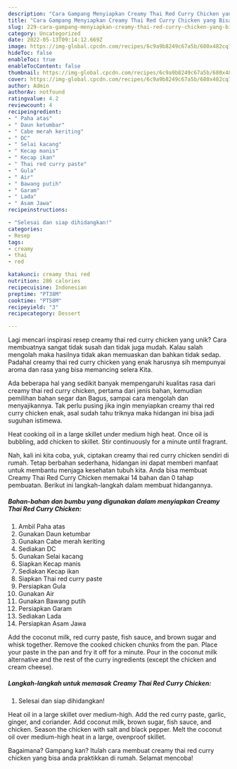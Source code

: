 ```yaml
---
description: "Cara Gampang Menyiapkan Creamy Thai Red Curry Chicken yang Bisa Manjain Lidah"
title: "Cara Gampang Menyiapkan Creamy Thai Red Curry Chicken yang Bisa Manjain Lidah"
slug: 229-cara-gampang-menyiapkan-creamy-thai-red-curry-chicken-yang-bisa-manjain-lidah
category: Uncategorized
date: 2022-05-13T09:14:12.669Z
image: https://img-global.cpcdn.com/recipes/6c9a9b8249c67a5b/680x482cq70/creamy-thai-red-curry-chicken-foto-resep-utama.jpg
hideToc: false
enableToc: true
enableTocContent: false
thumbnail: https://img-global.cpcdn.com/recipes/6c9a9b8249c67a5b/680x482cq70/creamy-thai-red-curry-chicken-foto-resep-utama.jpg
cover: https://img-global.cpcdn.com/recipes/6c9a9b8249c67a5b/680x482cq70/creamy-thai-red-curry-chicken-foto-resep-utama.jpg
author: Admin
authorAv: notfound
ratingvalue: 4.2
reviewcount: 4
recipeingredient:
- " Paha atas"
- " Daun ketumbar"
- " Cabe merah keriting"
- " DC"
- " Selai kacang"
- " Kecap manis"
- " Kecap ikan"
- " Thai red curry paste"
- " Gula"
- " Air"
- " Bawang putih"
- " Garam"
- " Lada"
- " Asam Jawa"
recipeinstructions:

- "Selesai dan siap dihidangkan!"
categories:
- Resep
tags:
- creamy
- thai
- red

katakunci: creamy thai red 
nutrition: 286 calories
recipecuisine: Indonesian
preptime: "PT38M"
cooktime: "PT58M"
recipeyield: "3"
recipecategory: Dessert

---
```





Lagi mencari inspirasi resep creamy thai red curry chicken yang unik? Cara membuatnya sangat tidak susah dan tidak juga mudah. Kalau salah mengolah maka hasilnya tidak akan memuaskan dan bahkan tidak sedap. Padahal creamy thai red curry chicken yang enak harusnya sih mempunyai aroma dan rasa yang bisa memancing selera Kita.





Ada beberapa hal yang sedikit banyak mempengaruhi kualitas rasa dari creamy thai red curry chicken, pertama dari jenis bahan, kemudian pemilihan bahan segar dan Bagus, sampai cara mengolah dan menyajikannya. Tak perlu pusing jika ingin menyiapkan creamy thai red curry chicken enak,      asal sudah tahu triknya maka hidangan ini bisa jadi suguhan istimewa.














Heat cooking oil in a large skillet under medium high heat. Once oil is bubbling, add chicken to skillet. Stir continuously for a minute until fragrant.






Nah, kali ini kita coba, yuk, ciptakan creamy thai red curry chicken sendiri di rumah. Tetap berbahan sederhana, hidangan ini dapat memberi manfaat untuk membantu menjaga kesehatan tubuh kita. Anda bisa membuat Creamy Thai Red Curry Chicken memakai 14 bahan dan 0 tahap pembuatan. Berikut ini langkah-langkah dalam membuat hidangannya.

<!--inarticleads1-->

##### Bahan-bahan dan bumbu yang digunakan dalam menyiapkan Creamy Thai Red Curry Chicken:

1. Ambil  Paha atas
1. Gunakan  Daun ketumbar
1. Gunakan  Cabe merah keriting
1. Sediakan  DC
1. Gunakan  Selai kacang
1. Siapkan  Kecap manis
1. Sediakan  Kecap ikan
1. Siapkan  Thai red curry paste
1. Persiapkan  Gula
1. Gunakan  Air
1. Gunakan  Bawang putih
1. Persiapkan  Garam
1. Sediakan  Lada
1. Persiapkan  Asam Jawa


Add the coconut milk, red curry paste, fish sauce, and brown sugar and whisk together. Remove the cooked chicken chunks from the pan. Place your paste in the pan and fry it off for a minute. Pour in the coconut milk alternative and the rest of the curry ingredients (except the chicken and cream cheese). 

<!--inarticleads2-->

##### Langkah-langkah untuk memasak Creamy Thai Red Curry Chicken:


1. Selesai dan siap dihidangkan!

Heat oil in a large skillet over medium-high. Add the red curry paste, garlic, ginger, and coriander. Add coconut milk, brown sugar, fish sauce, and chicken. Season the chicken with salt and black pepper. Melt the coconut oil over medium-high heat in a large, ovenproof skillet. 

Bagaimana? Gampang kan? Itulah cara membuat creamy thai red curry chicken yang bisa anda praktikkan di rumah. Selamat mencoba!
